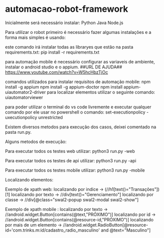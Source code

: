 # automacao-robot-framework

Inicialmente será necessário instalar:
Python
Java
Node.js

Para utilizar o robot primeiro é necessário fazer algumas instalações e a forma mais simples é usando:

este comando irá instalar todas as libraryes que estão na pasta requirements.txt:
pip install -r requirements.txt

para automação mobile é necessário configurar as variaveis de ambiente, instalar o android studio e o appium.  ##URL DE AJUDA##   https://www.youtube.com/watch?v=W5hcHbzTjOc

comandos utilizados para instalar requisitos de automação mobile:
npm install -g appium
npm install -g appium-doctor
npm install appium-uiautomator2-driver
para localizar elementos utilizar o seguinte comando:
uiautomatorviewer

para poder utilizar o terminal do vs code livremente e executar qualquer comando por ele usar no powershell o comando:
set-executionpolicy -uxecutionpolicy unrestricted 

Existem diversos metodos para execução dos casos, deixei comentado na pasta run.py.

Alguns metodos de execução:

Para executar todos os testes web utilizar:
python3 run.py -web

Para executar todos os testes de api utilizar:
python3 run.py -api

Para executar todos os testes mobile utilizar:
python3 run.py -mobile


Localizando elementos:

Exemplo de xpath web:
localizando por indice -> (//h1[text()="Transações"])[1]
localizando por texto -> //div[text()="Gerenciamento"]
localizando por classe -> //div[@class="swal2-popup swal2-modal swal2-show"]

Exemplo de xpath mobile :
localizando por texto -> //android.widget.Button[contains(@text,"PRÓXIMO")]
localizando por id -> //android.widget.Button[contains(@resource-id,"PRÓXIMO")]
localizando por mais de um elemento -> //android.widget.RadioButton[@resource-id='com.trinks.m:id/cadastro_radio_masculino' and @text="Masculino"]


